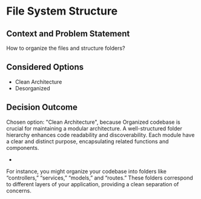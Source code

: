 # File System Structure

## Context and Problem Statement

How to organize the files and structure folders?

## Considered Options

* Clean Architecture
* Desorganized

## Decision Outcome

Chosen option: "Clean Architecture", because Organized codebase is crucial for maintaining a modular architecture. A well-structured folder hierarchy enhances
code readability and discoverability. Each module have a clear and distinct
purpose, encapsulating related functions and components.

-
For instance, you might organize your codebase into folders like “controllers,” “services,” “models,” and “routes.” These folders correspond to different layers
of your application, providing a clean separation of concerns.
